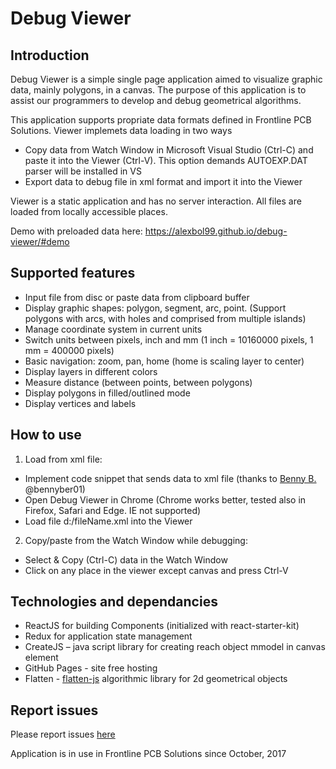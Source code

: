 # Debug Viewer

## Introduction

Debug Viewer is a simple single page application aimed to visualize graphic data, mainly polygons, in a canvas. The purpose of this application is to assist our programmers to develop and debug geometrical algorithms.

This application supports propriate data formats defined in Frontline PCB Solutions. Viewer implemets data loading in two ways
* Copy data from Watch Window in Microsoft Visual Studio (Ctrl-C) and paste it into the Viewer  (Ctrl-V). This option demands AUTOEXP.DAT parser will be installed in VS
* Export data to debug file in xml format and import it into the Viewer

Viewer is a static application and has no server interaction. All files are loaded from locally accessible places.

Demo with preloaded data here:
https://alexbol99.github.io/debug-viewer/#demo

## Supported features

* Input file from disc or paste data from clipboard buffer
* Display graphic shapes: polygon, segment, arc, point.
(Support polygons with arcs, with holes and comprised from multiple islands)
* Manage coordinate system in current units
* Switch units between pixels, inch and mm (1 inch = 10160000 pixels, 1 mm = 400000 pixels)
* Basic navigation: zoom, pan, home (home is scaling layer to center)
* Display layers in different colors
* Measure distance (between points, between polygons)
* Display polygons in filled/outlined mode
* Display vertices and labels

## How to use

1. Load from xml file:

* Implement code snippet that sends data to xml file (thanks to [Benny B.](https://github.com/bennyber01) @bennyber01)
* Open Debug Viewer in Chrome (Chrome works better, tested also in Firefox, Safari and Edge. IE not supported)
* Load file d:/fileName.xml into the Viewer 

2. Copy/paste from the Watch Window while debugging:

* Select & Copy (Ctrl-C) data in the Watch Window
* Click on any place in the viewer except canvas and press Ctrl-V

## Technologies and dependancies

* ReactJS for building Components (initialized with react-starter-kit)
* Redux for application state management
* CreateJS – java script library for creating reach object mmodel in canvas element
* GitHub Pages - site free hosting
* Flatten - [flatten-js](https://github.com/alexbol99/flatten-js) algorithmic library for 2d geometrical objects

## Report issues

Please report issues [here](https://github.com/alexbol99/debug-viewer/issues)

Application is in use in Frontline PCB Solutions since October, 2017











